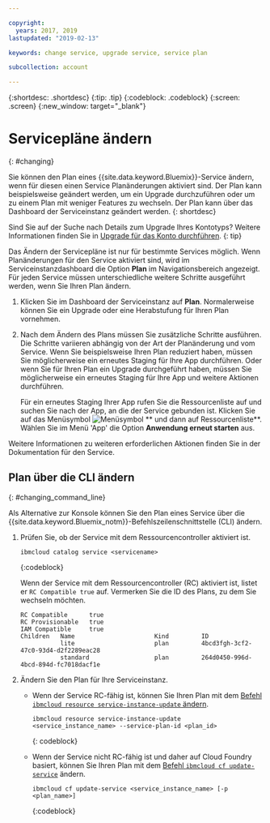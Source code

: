 ```yaml
---

copyright:
  years: 2017, 2019
lastupdated: "2019-02-13"

keywords: change service, upgrade service, service plan

subcollection: account

---
```


{:shortdesc: .shortdesc}
{:tip: .tip}
{:codeblock: .codeblock}
{:screen: .screen}
{:new_window: target="_blank"}


# Servicepläne ändern
{: #changing}

Sie können den Plan eines {{site.data.keyword.Bluemix}}-Service ändern, wenn für diesen einen Service Planänderungen aktiviert sind. Der Plan kann beispielsweise geändert werden, um ein Upgrade durchzuführen oder um zu einem Plan mit weniger Features zu wechseln. Der Plan kann über das Dashboard der Serviceinstanz geändert werden.
{: shortdesc}

Sind Sie auf der Suche nach Details zum Upgrade Ihres Kontotyps? Weitere Informationen finden Sie in [Upgrade für das Konto durchführen](/docs/account?topic=account-upgrading-account).
{: tip}

Das Ändern der Servicepläne ist nur für bestimmte Services möglich. Wenn Planänderungen für den Service aktiviert sind, wird im Serviceinstanzdashboard die Option **Plan** im Navigationsbereich angezeigt. Für jeden Service müssen unterschiedliche weitere Schritte ausgeführt werden, wenn Sie Ihren Plan ändern.

1. Klicken Sie im Dashboard der Serviceinstanz auf **Plan**. Normalerweise können Sie ein Upgrade oder eine Herabstufung für Ihren Plan vornehmen.
2. Nach dem Ändern des Plans müssen Sie zusätzliche Schritte ausführen. Die Schritte variieren abhängig von der Art der Planänderung und vom Service. Wenn Sie beispielsweise Ihren Plan reduziert haben, müssen Sie möglicherweise ein erneutes Staging für Ihre App durchführen. Oder wenn Sie für Ihren Plan ein Upgrade durchgeführt haben, müssen Sie möglicherweise ein erneutes Staging für Ihre App und weitere Aktionen durchführen.

   Für ein erneutes Staging Ihrer App rufen Sie die Ressourcenliste auf und suchen Sie nach der App, an die der Service gebunden ist. Klicken Sie auf das Menüsymbol ![Menüsymbol](../icons/icon_hamburger.svg) ** und dann auf Ressourcenliste**. Wählen Sie im Menü 'App' die Option **Anwendung erneut starten** aus.

  Weitere Informationen zu weiteren erforderlichen Aktionen finden Sie in der Dokumentation für den Service.

## Plan über die CLI ändern
{: #changing_command_line}

Als Alternative zur Konsole können Sie den Plan eines Service über die {{site.data.keyword.Bluemix_notm}}-Befehlszeilenschnittstelle (CLI) ändern.

1. Prüfen Sie, ob der Service mit dem Ressourcencontroller aktiviert ist.

   ```
   ibmcloud catalog service <servicename>
   ```
   {:codeblock}

   Wenn der Service mit dem Ressourcencontroller (RC) aktiviert ist, listet er `RC Compatible true` auf. Vermerken Sie die ID des Plans, zu dem Sie wechseln möchten.

   ```
   RC Compatible      true
   RC Provisionable   true
   IAM Compatible     true
   Children   Name                      Kind         ID
              lite                      plan         4bcd3fgh-3cf2-47c0-93d4-d2f2289eac28
              standard                  plan         264d0450-996d-4bcd-894d-fc7018dacf1e
    ```

1. Ändern Sie den Plan für Ihre Serviceinstanz.

   - Wenn der Service RC-fähig ist, können Sie Ihren Plan mit dem [Befehl `ibmcloud resource service-instance-update` ändern](/docs/cli/reference/ibmcloud?topic=cloud-cli-ibmcloud_commands_resource).

     ```
     ibmcloud resource service-instance-update <service_instance_name> --service-plan-id <plan_id>
     ```
     {: codeblock}

   - Wenn der Service nicht RC-fähig ist und daher auf Cloud Foundry basiert, können Sie Ihren Plan mit dem [Befehl `ibmcloud cf update-service`](/docs/cli/reference/ibmcloud?topic=cloud-cli-cf#cf) ändern.

     ```
     ibmcloud cf update-service <service_instance_name> [-p <plan_name>]
     ```
     {:codeblock}

